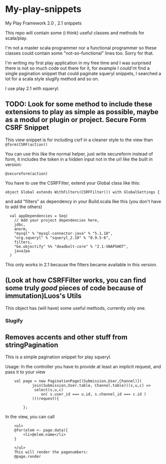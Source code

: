 My-play-snippets
================

My Play Framework 2.0 , 2.1 snippets

This repo will contain some (i think) useful classes and methods for scala/play. 

I'm not a master scala programmer nor a functional programmer so these classes could contain some "not-so-functional" lines too. Sorry for that. 

I'm writing my first play application in my free time and I was surprised there is not so much code out there for it, for example I could'nt find a single pagination snippet that could paginate squeryl snippets, I searched a lot for a scala style slugify method and so on. 

I use play 2.1 with squeryl. 


TODO: Look for some method to include these extensions to play as simple as possible, maybe as a modul or plugin or project. Secure Form CSRF Snippet
---------------

This view snippet is for including csrf in a cleaner style to the view than ```@form(CSRF(action))```

You can use this like the normal helper, just write secureform instead of form, it includes the token in a hidden input not in the url like the built in version:
```
@secureform(action)

```

You have to use the CSRFFilter, extend your Global class like this:

```
object Global extends WithFilters(CSRFFilter()) with GlobalSettings {

```

and add "filters" as dependency in your Build.scala like this (you don't have to add the others)

```
  val appDependencies = Seq(
    // Add your project dependencies here,
    jdbc,
    anorm,
    "mysql" % "mysql-connector-java" % "5.1.18",
    "org.squeryl" % "squeryl_2.10" % "0.9.5-6",
    filters,
    "be.objectify" %% "deadbolt-core" % "2.1-SNAPSHOT",
    javaJpa
  )

```


This only works in 2.1 because the filters became available in this version.

(Look at how CSRFFilter works, you can find some truly *good* pieces of code because of immutation)Luos's Utils
------------

This object has (will have) some useful methods, currently only one. 

### Slugify

Removes accents and other stuff from stringPagination
-------------

This is a simple pagination snippet for play squeryl. 

Usage:
In the controller you have to provide at least an implicit request, and pass it to your view

```
	val page = new PaginationPage[(Submission,User,Channel)](
			join(Submission,User.table, Channel.table)((s,u,c) =>  
       		 select(s,u,c)
        		on( s.user_id === u.id, s.channel_id === c.id )
      		))(request){
			
		};
```

In the view, you can call

```
	<ul>
	@for(elem <- page.data){
		<li>@elem.name</li>
	}

	</ul>
	This will render the pagenumbers:
	@page.render

```
